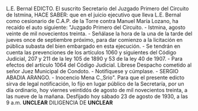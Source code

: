 L.E. Bernal
EDICTO.
El suscrito Secretario del Juzgado Primero del Circuito de Istmina,
HACE SABER:
que en el juicio ejecutivo que lleva L.E. Bernal como cesionario de C.A.P. de la Torre contra Manuel María Lozano, ha recaído el auto siguiente:
"Juzgado Primero del Circuito. - Istmina, agosto veinte de mil novecientos treinta. - Señálase la hora de la una de la tarde del jueves once de septiembre próximo, para dar comienzo a la licitación en pública subasta del bien embargado en esta ejecución. - Se tendrán en cuenta las prevenciones de los artículos 1060 y siguientes del Código Judicial, 207 y 211 de la ley 105 de 1890 y 53 de la ley 40 de 1907. - Para efectos del artículo 1064 del Código Judicial. Líbrese Despacho cometido al señor Juez Municipal de Condoto. - Notifíquese y cúmplase. - SERGIO ABADIA ARANGO. - Inocencio Mena C.,Srio".
Para que el presente edicto sirva de legal notificación, lo fijo en lugar público de la Secretaría, por un día ordinario, hoy viernes veintidós de agosto de mil novecientos treinta, a las nueve de la mañana.
Desfijado hoy sábado 23 de agosto de 1930, a las 9 a.m.
**UNCLEAR**
DILIGENCIA DE **UNCLEAR**
